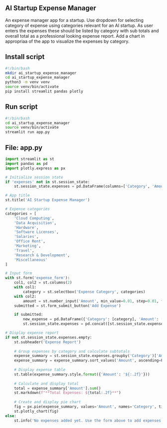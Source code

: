 ## AI Startup Expense Manager

An expense manager app for a startup. Use dropdown for selecting category of expense using categories relevant for an AI startup. As user enters the expenses these should be listed by category with sub totals and overall total as a professional looking expense report. Add a chart in appropriaa of the app to visualize the expenses by category.

## Install script

```bash
#!/bin/bash
mkdir ai_startup_expense_manager
cd ai_startup_expense_manager
python3 -m venv venv
source venv/bin/activate
pip install streamlit pandas plotly
```

## Run script

```bash
#!/bin/bash
cd ai_startup_expense_manager
source venv/bin/activate
streamlit run app.py
```

## File: app.py

```python
import streamlit as st
import pandas as pd
import plotly.express as px

# Initialize session state
if 'expenses' not in st.session_state:
    st.session_state.expenses = pd.DataFrame(columns=['Category', 'Amount'])

# App title
st.title('AI Startup Expense Manager')

# Expense categories
categories = [
    'Cloud Computing',
    'Data Acquisition',
    'Hardware',
    'Software Licenses',
    'Salaries',
    'Office Rent',
    'Marketing',
    'Travel',
    'Research & Development',
    'Miscellaneous'
]

# Input form
with st.form('expense_form'):
    col1, col2 = st.columns(2)
    with col1:
        category = st.selectbox('Expense Category', categories)
    with col2:
        amount = st.number_input('Amount', min_value=0.01, step=0.01, format='%.2f')
    submitted = st.form_submit_button('Add Expense')

    if submitted:
        new_expense = pd.DataFrame({'Category': [category], 'Amount': [amount]})
        st.session_state.expenses = pd.concat([st.session_state.expenses, new_expense], ignore_index=True)

# Display expense report
if not st.session_state.expenses.empty:
    st.subheader('Expense Report')
    
    # Group expenses by category and calculate subtotals
    expense_summary = st.session_state.expenses.groupby('Category')['Amount'].sum().reset_index()
    expense_summary = expense_summary.sort_values('Amount', ascending=False)
    
    # Display expense table
    st.table(expense_summary.style.format({'Amount': '${:.2f}'}))
    
    # Calculate and display total
    total = expense_summary['Amount'].sum()
    st.markdown(f"**Total Expenses: ${total:.2f}**")
    
    # Create and display pie chart
    fig = px.pie(expense_summary, values='Amount', names='Category', title='Expenses by Category')
    st.plotly_chart(fig)
else:
    st.info('No expenses added yet. Use the form above to add expenses.')
```